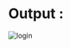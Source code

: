 # Output :
![login](https://user-images.githubusercontent.com/109715980/192448947-3d175793-afd1-435e-ac35-78b61486773e.png)



